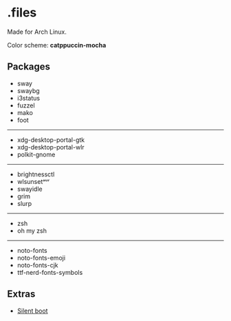# .files

Made for Arch Linux.

Color scheme: **catppuccin-mocha**

## Packages
* sway
* swaybg
* i3status
* fuzzel
* mako
* foot
---
* xdg-desktop-portal-gtk
* xdg-desktop-portal-wlr
* polkit-gnome
---
* brightnessctl
* wlsunsetᵃᵘʳ
* swayidle
* grim
* slurp
---
* zsh
* oh my zsh
---
* noto-fonts
* noto-fonts-emoji
* noto-fonts-cjk
* ttf-nerd-fonts-symbols

## Extras
* [Silent boot](https://wiki.archlinux.org/title/silent_boot)
